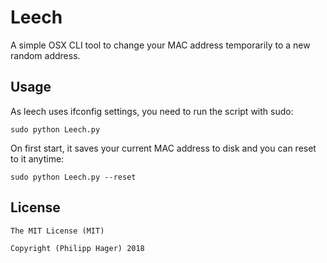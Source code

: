 # Leech
A simple OSX CLI tool to change your MAC address temporarily to a new random address.

## Usage
As leech uses ifconfig settings, you need to run the script with sudo:
```
sudo python Leech.py
```

On first start, it saves your current MAC address to disk and you can reset to it anytime:
```
sudo python Leech.py --reset
```

## License
```
The MIT License (MIT)

Copyright (Philipp Hager) 2018
```
